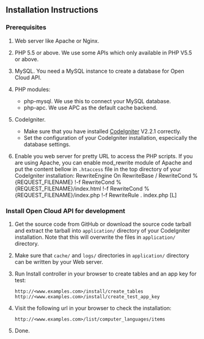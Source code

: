 ## Installation Instructions

### Prerequisites

1.	Web server like Apache or Nginx.
1.	PHP 5.5 or above. We use some APIs which only available in PHP V5.5 or above.
1.	MySQL. You need a MySQL instance to create a database for Open Cloud API.
1.	PHP modules:
	* php-mysql. We use this to connect your MySQL database.
	* php-apc. We use APC as the default cache backend.
1.	CodeIgniter.
	* Make sure that you have installed [CodeIgniter](http://www.codeigniter.com) V2.2.1 correctly.
	* Set the configuration of your CodeIgniter installation, especically the database settings.

1. Enable you web server for pretty URL to access the PHP scripts. If you are using Apache, you can enable mod_rewrite module of Apache and put the content bellow in `.htaccess` file in the top directory of your CodeIgniter installation:
		<IfModule mod_rewrite.c>
			RewriteEngine On
			RewriteBase /
			RewriteCond %{REQUEST_FILENAME} !-f
			RewriteCond %{REQUEST_FILENAME}/index.html !-f
			RewriteCond %{REQUEST_FILENAME}/index.php !-f
			RewriteRule . index.php [L]
		</IfModule>

### Install Open Cloud API for development

1.	Get the source code from GitHub or download the source code tarball and extract the tarball into `application/` directory of your CodeIgniter installation. Note that this will overwrite the files in `application/` directory.
1.	Make sure that `cache/` and `logs/` directories in `application/` directory can be written by your Web server.
1.	Run Install controller in your browser to create tables and an app key for test:

		http://<www.examples.com>/install/create_tables
		http://<www.examples.com>/install/create_test_app_key

1.	Visit the following url in your browser to check the installation:

		http://<www.examples.com>/list/computer_languages/items

1.	Done.

